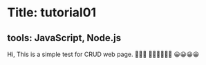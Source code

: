 # Title: tutorial01
## tools: JavaScript, Node.js

Hi,
This is a simple test for CRUD web page.
🔨🔨🔨 🔨🔨🔨😀😀😀 😀😀😀😀
